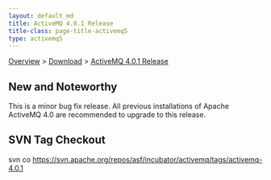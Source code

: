 ```yaml
---
layout: default_md
title: ActiveMQ 4.0.1 Release 
title-class: page-title-activemq5
type: activemq5
---
```


[Overview](overview) > [Download](download) > [ActiveMQ 4.0.1 Release](activemq-401-release)


New and Noteworthy
------------------

This is a minor bug fix release. All previous installations of Apache ActiveMQ 4.0 are recommended to upgrade to this release.

SVN Tag Checkout
----------------

svn co https://svn.apache.org/repos/asf/incubator/activemq/tags/activemq-4.0.1
